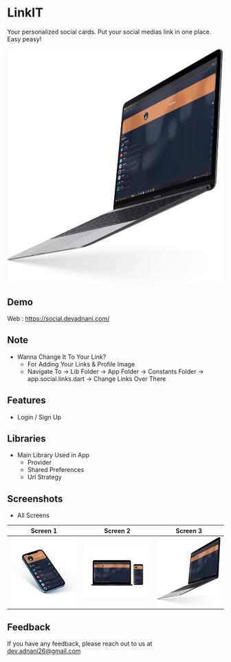 # LinkIT

Your personalized social cards. Put your social medias link in one place. Easy peasy!

<p align="center">
  <img src="screenshots/laptop.png" />
</p>

## Demo

Web : https://social.devadnani.com/

## Note

- Wanna Change It To Your Link?
  - For Adding Your Links & Profile Image
  - Navigate To -> Lib Folder -> App Folder -> Constants Folder -> app.social.links.dart -> Change Links Over There

## Features

- Login / Sign Up

## Libraries

- Main Library Used in App     
    - Provider
    - Shared Preferences
    - Url Strategy

## Screenshots

- All Screens 

Screen 1               |  Screen 2  | Screen 3                            
:-------------------------:|:-------------------------:|:-------------------------:
![](screenshots/mobile.png)|![](screenshots/lapmob.png)|![](screenshots/laptop.png)

## Feedback

If you have any feedback, please reach out to us at dev.adnani26@gmail.com

